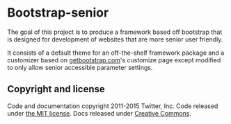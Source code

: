 # Bootstrap-senior

The goal of this project is to produce a framework based off bootstrap that is designed for development of websites that are more senior user friendly. 

It consists of a default theme for an off-the-shelf framework package and a customizer based on [getbootstrap.com](http://getbootstrap.com/customize/)'s customize page except modified to only allow senior accessible parameter settings.

## Copyright and license

Code and documentation copyright 2011-2015 Twitter, Inc. Code released under [the MIT license](https://github.com/twbs/bootstrap/blob/master/LICENSE). Docs released under [Creative Commons](https://github.com/twbs/bootstrap/blob/master/docs/LICENSE).
